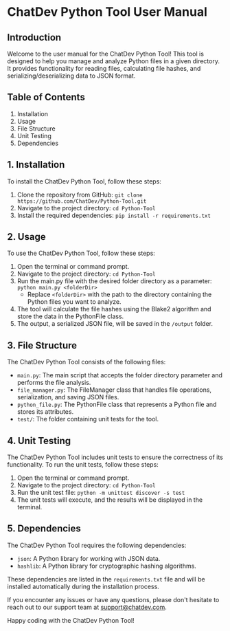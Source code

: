 # ChatDev Python Tool User Manual

## Introduction

Welcome to the user manual for the ChatDev Python Tool! This tool is designed to help you manage and analyze Python files in a given directory. It provides functionality for reading files, calculating file hashes, and serializing/deserializing data to JSON format.

## Table of Contents

1. Installation
2. Usage
3. File Structure
4. Unit Testing
5. Dependencies

## 1. Installation

To install the ChatDev Python Tool, follow these steps:

1. Clone the repository from GitHub: `git clone https://github.com/ChatDev/Python-Tool.git`
2. Navigate to the project directory: `cd Python-Tool`
3. Install the required dependencies: `pip install -r requirements.txt`

## 2. Usage

To use the ChatDev Python Tool, follow these steps:

1. Open the terminal or command prompt.
2. Navigate to the project directory: `cd Python-Tool`
3. Run the main.py file with the desired folder directory as a parameter: `python main.py <folderDir>`
   - Replace `<folderDir>` with the path to the directory containing the Python files you want to analyze.
4. The tool will calculate the file hashes using the Blake2 algorithm and store the data in the PythonFile class.
5. The output, a serialized JSON file, will be saved in the `/output` folder.

## 3. File Structure

The ChatDev Python Tool consists of the following files:

- `main.py`: The main script that accepts the folder directory parameter and performs the file analysis.
- `file_manager.py`: The FileManager class that handles file operations, serialization, and saving JSON files.
- `python_file.py`: The PythonFile class that represents a Python file and stores its attributes.
- `test/`: The folder containing unit tests for the tool.

## 4. Unit Testing

The ChatDev Python Tool includes unit tests to ensure the correctness of its functionality. To run the unit tests, follow these steps:

1. Open the terminal or command prompt.
2. Navigate to the project directory: `cd Python-Tool`
3. Run the unit test file: `python -m unittest discover -s test`
4. The unit tests will execute, and the results will be displayed in the terminal.

## 5. Dependencies

The ChatDev Python Tool requires the following dependencies:

- `json`: A Python library for working with JSON data.
- `hashlib`: A Python library for cryptographic hashing algorithms.

These dependencies are listed in the `requirements.txt` file and will be installed automatically during the installation process.

If you encounter any issues or have any questions, please don't hesitate to reach out to our support team at support@chatdev.com.

Happy coding with the ChatDev Python Tool!